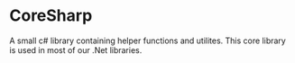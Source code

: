 # CoreSharp
A small c# library containing helper functions and utilites.
This core library is used in most of our .Net libraries.
